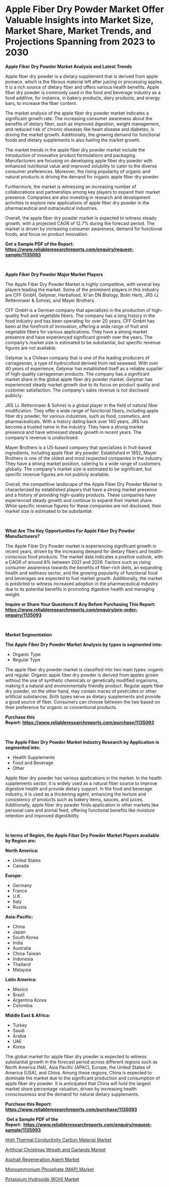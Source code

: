 <p><h1>Apple Fiber Dry Powder Market Offer Valuable Insights into Market Size, Market Share, Market Trends, and Projections Spanning from 2023 to 2030</h1></p><p><strong>Apple Fiber Dry Powder Market Analysis and Latest Trends</strong></p>
<p><p>Apple fiber dry powder is a dietary supplement that is derived from apple pomace, which is the fibrous material left after juicing or processing apples. It is a rich source of dietary fiber and offers various health benefits. Apple fiber dry powder is commonly used in the food and beverage industry as a food additive, for instance, in bakery products, dairy products, and energy bars, to increase the fiber content.</p><p>The market analysis of the apple fiber dry powder market indicates a significant growth rate. The increasing consumer awareness about the benefits of dietary fiber, such as improved digestion, weight management, and reduced risk of chronic diseases like heart disease and diabetes, is driving the market growth. Additionally, the growing demand for functional foods and dietary supplements is also fueling the market growth.</p><p>The market trends in the apple fiber dry powder market include the introduction of innovative product formulations and packaging. Manufacturers are focusing on developing apple fiber dry powder with enhanced nutritional value and improved solubility to cater to the diverse consumer preferences. Moreover, the rising popularity of organic and natural products is driving the demand for organic apple fiber dry powder.</p><p>Furthermore, the market is witnessing an increasing number of collaborations and partnerships among key players to expand their market presence. Companies are also investing in research and development activities to explore new applications of apple fiber dry powder in the pharmaceutical and nutraceutical industries.</p><p>Overall, the apple fiber dry powder market is expected to witness steady growth, with a projected CAGR of 12.7% during the forecast period. The market is driven by increasing consumer awareness, demand for functional foods, and focus on product innovation.</p></p>
<p><strong>Get a Sample PDF of the Report:&nbsp; <a href="https://www.reliableresearchreports.com/enquiry/request-sample/1135093">https://www.reliableresearchreports.com/enquiry/request-sample/1135093</a></strong></p>
<p>&nbsp;</p>
<p><strong>Apple Fiber Dry Powder Major Market Players</strong></p>
<p><p>The Apple Fiber Dry Powder Market is highly competitive, with several key players leading the market. Some of the prominent players in this industry are CFF GmbH, Gelymar, Herbafood, Xi'an DN Biology, Bolin Herb, JRS (J. Rettenmaier & Sohne), and Mayer Brothers.</p><p>CFF GmbH is a German company that specializes in the production of high-quality fruit and vegetable fibers. The company has a long history in the food industry and has been operating for over 20 years. CFF GmbH has been at the forefront of innovation, offering a wide range of fruit and vegetable fibers for various applications. They have a strong market presence and have experienced significant growth over the years. The company's market size is estimated to be substantial, but specific revenue figures are not available.</p><p>Gelymar is a Chilean company that is one of the leading producers of carrageenan, a type of hydrocolloid derived from red seaweed. With over 40 years of experience, Gelymar has established itself as a reliable supplier of high-quality carrageenan products. The company has a significant market share in the global apple fiber dry powder market. Gelymar has experienced steady market growth due to its focus on product quality and customer satisfaction. The company's sales revenue is not disclosed publicly.</p><p>JRS (J. Rettenmaier & Sohne) is a global player in the field of natural fiber modification. They offer a wide range of functional fibers, including apple fiber dry powder, for various industries, such as food, cosmetics, and pharmaceuticals. With a history dating back over 140 years, JRS has become a trusted name in the industry. They have a strong market presence and have witnessed steady growth in recent years. The company's revenue is undisclosed.</p><p>Mayer Brothers is a US-based company that specializes in fruit-based ingredients, including apple fiber dry powder. Established in 1852, Mayer Brothers is one of the oldest and most respected companies in the industry. They have a strong market position, catering to a wide range of customers globally. The company's market size is estimated to be significant, but specific revenue figures are not publicly available.</p><p>Overall, the competitive landscape of the Apple Fiber Dry Powder Market is characterized by established players that have a strong market presence and a history of providing high-quality products. These companies have experienced steady growth and continue to expand their market share. While specific revenue figures for these companies are not disclosed, their market size is estimated to be substantial.</p></p>
<p>&nbsp;</p>
<p><strong>What Are The Key Opportunities For Apple Fiber Dry Powder Manufacturers?</strong></p>
<p><p>The Apple Fiber Dry Powder market is experiencing significant growth in recent years, driven by the increasing demand for dietary fibers and health-conscious food products. The market data indicates a positive outlook, with a CAGR of around 8% between 2021 and 2026. Factors such as rising consumer awareness towards the benefits of fiber-rich diets, an expanding health and wellness sector, and the growing popularity of functional food and beverages are expected to fuel market growth. Additionally, the market is predicted to witness increased adoption in the pharmaceutical industry due to its potential benefits in promoting digestive health and managing weight.</p></p>
<p><strong>Inquire or Share Your Questions If Any Before Purchasing This Report: <a href="https://www.reliableresearchreports.com/enquiry/pre-order-enquiry/1135093">https://www.reliableresearchreports.com/enquiry/pre-order-enquiry/1135093</a></strong></p>
<p>&nbsp;</p>
<p><strong>Market Segmentation</strong></p>
<p><strong>The Apple Fiber Dry Powder Market Analysis by types is segmented into:</strong></p>
<p><ul><li>Organic Type</li><li>Regular Type</li></ul></p>
<p><p>The apple fiber dry powder market is classified into two main types: organic and regular. Organic apple fiber dry powder is derived from apples grown without the use of synthetic chemicals or genetically modified organisms, making it a natural and environmentally friendly product. Regular apple fiber dry powder, on the other hand, may contain traces of pesticides or other artificial substances. Both types serve as dietary supplements and provide a good source of fiber. Consumers can choose between the two based on their preference for organic or conventional products.</p></p>
<p><strong>Purchase this Report:&nbsp;<a href="https://www.reliableresearchreports.com/purchase/1135093">https://www.reliableresearchreports.com/purchase/1135093</a></strong></p>
<p>&nbsp;</p>
<p><strong>The Apple Fiber Dry Powder Market Industry Research by Application is segmented into:</strong></p>
<p><ul><li>Health Supplements</li><li>Food and Beverage</li><li>Other</li></ul></p>
<p><p>Apple fiber dry powder has various applications in the market. In the health supplements sector, it is widely used as a natural fiber source to improve digestive health and provide dietary support. In the food and beverage industry, it is used as a thickening agent, enhancing the texture and consistency of products such as bakery items, sauces, and juices. Additionally, apple fiber dry powder finds application in other markets like personal care and animal feed, offering functional benefits like moisture retention and improved digestibility.</p></p>
<p>&nbsp;</p>
<p><strong>In terms of Region, the Apple Fiber Dry Powder Market Players available by Region are:</strong></p>
<p>
    <p> <strong> North America: </strong>
        <ul>
            <li>United States</li>
            <li>Canada</li>
        </ul>
        </p> 
    <p> <strong> Europe: </strong>
        <ul>
            <li>Germany</li>
            <li>France</li>
            <li>U.K.</li>
            <li>Italy</li>
            <li>Russia</li>
        </ul>
        </p> 
    <p> <strong> Asia-Pacific: </strong>
        <ul>
            <li>China</li>
            <li>Japan</li>
            <li>South Korea</li>
            <li>India</li>
            <li>Australia</li>
            <li>China Taiwan</li>
            <li>Indonesia</li>
            <li>Thailand</li>
            <li>Malaysia</li>
        </ul>
        </p> 
    <p> <strong> Latin America: </strong>
        <ul>
            <li>Mexico</li>
            <li>Brazil</li>
            <li>Argentina Korea</li>
            <li>Colombia</li>
        </ul>
        </p> 
    <p> <strong> Middle East & Africa: </strong>
        <ul>
            <li>Turkey</li>
            <li>Saudi</li>
            <li>Arabia</li>
            <li>UAE</li>
            <li>Korea</li>
        </ul>
    </p>
    </p>
<p><p>The global market for apple fiber dry powder is expected to witness substantial growth in the forecast period across different regions such as North America (NA), Asia Pacific (APAC), Europe, the United States of America (USA), and China. Among these regions, China is expected to dominate the market due to the significant production and consumption of apple fiber dry powder. It is anticipated that China will hold the largest market share percentage valuation, driven by increasing health consciousness and the demand for natural dietary supplements.</p></p>
<p><strong>Purchase this Report: <a href="https://www.reliableresearchreports.com/purchase/1135093">https://www.reliableresearchreports.com/purchase/1135093</a></strong></p>
<p>&nbsp;<strong>Get a Sample PDF of the Report:&nbsp;&nbsp;<a href="https://www.reliableresearchreports.com/enquiry/request-sample/1135093">https://www.reliableresearchreports.com/enquiry/request-sample/1135093</a></strong></p>
<p><strong></strong></p>
<p><p><a href="https://www.linkedin.com/pulse/high-thermal-conductivity-carbon-material-market-size-share-1f/">High Thermal Conductivity Carbon Material Market</a></p><p><a href="https://www.linkedin.com/pulse/artificial-christmas-wreath-garlands-market-challenges/">Artificial Christmas Wreath and Garlands Market</a></p><p><a href="https://www.linkedin.com/pulse/asphalt-regeneration-agent-market-challenges-opportunities/">Asphalt Regeneration Agent Market</a></p><p><a href="https://medium.com/@heatherhall44/monoammonium-phosphate-map-market-insight-market-trends-growth-forecasted-from-2023-to-2030-523d8e7e126a">Monoammonium Phosphate (MAP) Market</a></p><p><a href="https://medium.com/@judyhunter52/potassium-hydroxide-koh-market-competitive-analysis-market-trends-and-forecast-to-2030-a455e1fa180b">Potassium Hydroxide (KOH) Market</a></p></p>